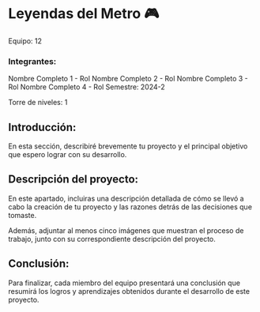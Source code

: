 # Leyendas del Metro 🎮
Equipo: 12

### Integrantes:

Nombre Completo 1 - Rol
Nombre Completo 2 - Rol
Nombre Completo 3 - Rol
Nombre Completo 4 - Rol
Semestre: 2024-2

Torre de niveles: 1

## Introducción:
En esta sección, describiré brevemente tu proyecto y el principal objetivo que espero lograr con su desarrollo.

## Descripción del proyecto:
En este apartado, incluiras una descripción detallada de cómo se llevó a cabo la creación de tu proyecto y las razones detrás de las decisiones que tomaste.

Además, adjuntar al menos cinco imágenes que muestran el proceso de trabajo, junto con su correspondiente descripción del proyecto.

## Conclusión:
Para finalizar, cada miembro del equipo presentará una conclusión que resumirá los logros y aprendizajes obtenidos durante el desarrollo de este proyecto.
